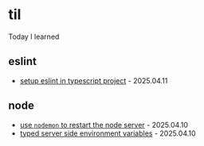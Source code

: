 # til
Today I learned

## eslint
- [setup eslint in typescript project](https://github.com/yangchaojun/til/blob/main/eslint/setup-eslint-in-ts-project.md) - 2025.04.11
## node
- [use `nodemon` to restart the node server](https://github.com/yangchaojun/til/blob/main/node/automate-with-nodemon.md) - 2025.04.10
- [typed server side environment variables](https://github.com/yangchaojun/til/blob/main/node/typed-environment-variables.md) - 2025.04.10
